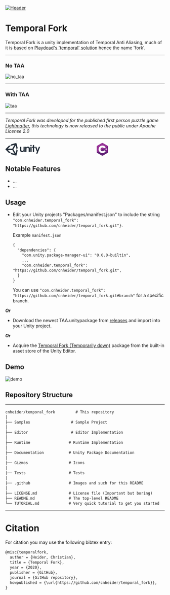 [![Header](.github/images/header.png)](https://www.lightmattergame.com/)

# Temporal Fork

Temporal Fork is a unity implementation of Temporal Anti Aliasing, much of it is based on [Playdead's
 'temporal'
  solution](https://github.com/playdeadgames/temporal) hence the name 'fork'.

---

### No TAA
![no_taa](.github/images/no_taa.png)

---

### With TAA
![taa](.github/images/taa.png)

---

_Temporal Fork was developed for the published first person puzzle game [Lightmatter](https://www.lightmattergame.com/), this technology is now released to the public under Apache License 2.0_

---

<p align="center" width="100%">
  <a href="https://unity3d.com/">
    <img alt="unity" src=".github/images/unity.svg" height="40" align="left">
  </a>
  <a href="https://docs.microsoft.com/en-us/dotnet/csharp/index">
    <img alt="csharp" src=".github/images/csharp.svg" height="40" align="center">
  </a>
</p>

## Notable Features

- ...
- ...

## Usage

- Edit your Unity projects "Packages/manifest.json" to include the string
  `"com.cnheider.temporal_fork": "https://github.com/cnheider/temporal_fork.git"}`.

  Example `manifest.json`
  ````
  {
    "dependencies": {
      "com.unity.package-manager-ui": "0.0.0-builtin",
      ...
      "com.cnheider.temporal_fork": "https://github.com/cnheider/temporal_fork.git",
    }
  }
  ````
  You can use `"com.cnheider.temporal_fork": "https://github.com/cnheider/temporal_fork.git#branch"` for a specific
   branch.

***Or***

- Download the newest TAA.unitypackage from [releases](https://github.com/cnheider/temporal_fork/releases
) and import into your Unity project.

***Or***

- Acquire the [Temporal Fork (Temporarily down)](http://u3d.as/14cC) package from the built-in asset store of
 the Unity Editor.

## Demo
![demo](.github/images/demo.gif)

## Repository Structure
---
<!--        ├  └  ─  │        -->
    cnheider/temporal_fork         # This repository
    │
    ├── Samples                  # Sample Project
    │
    ├── Editor                   # Editor Implementation
    │
    ├── Runtime                 # Runtime Implementation
    │
    ├── Documentation           # Unity Package Documentation
    │
    ├── Gizmos                  # Icons
    │
    ├── Tests                   # Tests
    │
    ├── .github                 # Images and such for this README
    │
    ├── LICENSE.md              # License file (Important but boring)
    ├── README.md               # The top-level README
    └── TUTORIAL.md             # Very quick tutorial to get you started
---

# Citation

For citation you may use the following bibtex entry:
````
@misc{temporalfork,
  author = {Heider, Christian},
  title = {Temporal Fork},
  year = {2020},
  publisher = {GitHub},
  journal = {GitHub repository},
  howpublished = {\url{https://github.com/cnheider/temporal_fork}},
}
````
